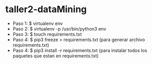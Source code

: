 # taller2-dataMining

+ Paso 1: $ virtualenv env
+ Paso 2: $ virtualenv -p /usr/bin/python3 env
+ Paso 3: $ touch requirements.txt
+ Paso 4: $ pip3 freeze > requirements.txt (para generar archivo requirements.txt)
+ Paso 4: $ pip3 install -r requirements.txt (para instalar todos los paquetes que estan en requirements.txt)

